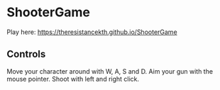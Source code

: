 # ShooterGame
Play here: <https://theresistancekth.github.io/ShooterGame>

## Controls
Move your character around with W, A, S and D. 
Aim your gun with the mouse pointer.
Shoot with left and right click.
